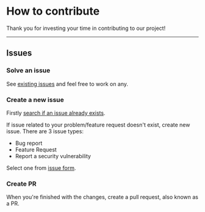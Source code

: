 # How to contribute

Thank you for investing your time in contributing to our project!

---

## Issues

### Solve an issue

See [existing issues](https://github.com/cisco-open/ansible-collection-sdwan/issues) and feel free to work on any.

### Create a new issue

Firstly [search if an issue already exists](https://github.com/cisco-open/ansible-collection-sdwan/issues).

If issue related to your problem/feature request doesn't exist, create new issue.
There are 3 issue types:

- Bug report
- Feature Request
- Report a security vulnerability

Select one from [issue form](https://github.com/cisco-open/ansible-collection-sdwan/issues/new/choose).

### Create PR

When you're finished with the changes, create a pull request, also known as a PR.
